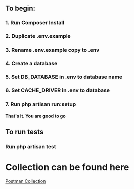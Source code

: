 

## To begin:

### 1. Run Composer Install
### 2. Duplicate .env.example
### 3. Rename .env.example copy to .env
### 4. Create a database
### 5. Set DB_DATABASE in .env to database name
### 6. Set CACHE_DRIVER in .env to database
### 7. Run php artisan run:setup

#### That's it. You are good to go

## To run tests
### Run php artisan test

# Collection can be found here
<a href="https://www.getpostman.com/collections/f641e73955dbfeb463c1"> Postman Collection </a>

